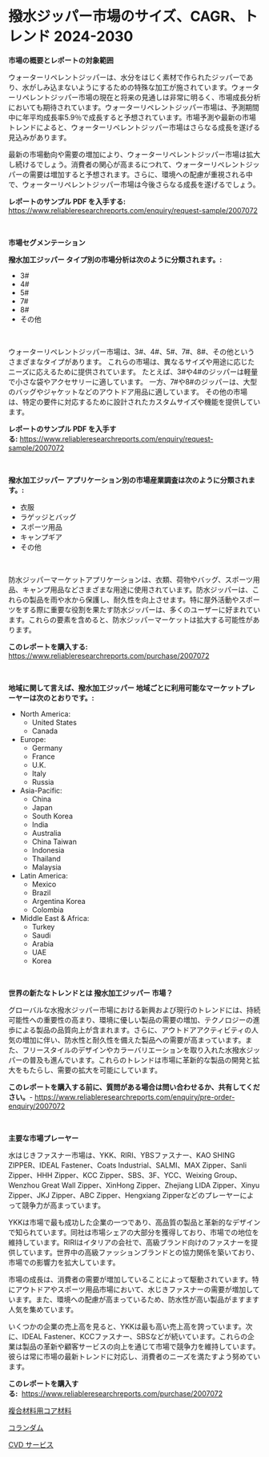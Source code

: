 <p><h1>撥水ジッパー市場のサイズ、CAGR、トレンド 2024-2030</h1></p><p><strong>市場の概要とレポートの対象範囲</strong></p>
<p><p>ウォーターリペレントジッパーは、水分をはじく素材で作られたジッパーであり、水がしみ込まないようにするための特殊な加工が施されています。ウォーターリペレントジッパー市場の現在と将来の見通しは非常に明るく、市場成長分析においても期待されています。ウォーターリペレントジッパー市場は、予測期間中に年平均成長率5.9％で成長すると予想されています。市場予測や最新の市場トレンドによると、ウォーターリペレントジッパー市場はさらなる成長を遂げる見込みがあります。</p><p>最新の市場動向や需要の増加により、ウォーターリペレントジッパー市場は拡大し続けるでしょう。消費者の関心が高まるにつれて、ウォーターリペレントジッパーの需要は増加すると予想されます。さらに、環境への配慮が重視される中で、ウォーターリペレントジッパー市場は今後さらなる成長を遂げるでしょう。</p></p>
<p><strong>レポートのサンプル PDF を入手する:</strong> <a href="https://www.reliableresearchreports.com/enquiry/request-sample/2007072">https://www.reliableresearchreports.com/enquiry/request-sample/2007072</a></p>
<p>&nbsp;</p>
<p><strong>市場セグメンテーション</strong></p>
<p><strong>撥水加工ジッパー タイプ別の市場分析は次のように分類されます。:</strong></p>
<p><ul><li>3#</li><li>4#</li><li>5#</li><li>7#</li><li>8#</li><li>その他</li></ul></p>
<p>&nbsp;</p>
<p><p>ウォーターリペレントジッパー市場は、3#、4#、5#、7#、8#、その他というさまざまなタイプがあります。 これらの市場は、異なるサイズや用途に応じたニーズに応えるために提供されています。 たとえば、3#や4#のジッパーは軽量で小さな袋やアクセサリーに適しています。 一方、7#や8#のジッパーは、大型のバッグやジャケットなどのアウトドア用品に適しています。 その他の市場は、特定の要件に対応するために設計されたカスタムサイズや機能を提供しています。</p></p>
<p><strong>レポートのサンプル PDF を入手する:</strong>&nbsp;<a href="https://www.reliableresearchreports.com/enquiry/request-sample/2007072">https://www.reliableresearchreports.com/enquiry/request-sample/2007072</a></p>
<p>&nbsp;</p>
<p><strong> 撥水加工ジッパー アプリケーション別の市場産業調査は次のように分類されます。:</strong></p>
<p><ul><li>衣服</li><li>ラゲッジとバッグ</li><li>スポーツ用品</li><li>キャンプギア</li><li>その他</li></ul></p>
<p>&nbsp;</p>
<p><p>防水ジッパーマーケットアプリケーションは、衣類、荷物やバッグ、スポーツ用品、キャンプ用品などさまざまな用途に使用されています。防水ジッパーは、これらの製品を雨や水から保護し、耐久性を向上させます。特に屋外活動やスポーツをする際に重要な役割を果たす防水ジッパーは、多くのユーザーに好まれています。これらの要素を含めると、防水ジッパーマーケットは拡大する可能性があります。</p></p>
<p><strong>このレポートを購入する:</strong>&nbsp; <a href="https://www.reliableresearchreports.com/purchase/2007072">https://www.reliableresearchreports.com/purchase/2007072</a></p>
<p>&nbsp;</p>
<p><strong>地域に関して言えば、撥水加工ジッパー 地域ごとに利用可能なマーケットプレーヤーは次のとおりです。:</strong></p>
<p><ul>
    <li>
        North America:
        <ul>
            <li>United States</li>
            <li>Canada</li>
        </ul>
    </li>
    <li>
        Europe:
        <ul>
            <li>Germany</li>
            <li>France</li>
            <li>U.K.</li>
            <li>Italy</li>
            <li>Russia</li>
        </ul>
    </li>
    <li>
        Asia-Pacific:
        <ul>
            <li>China</li>
            <li>Japan</li>
            <li>South Korea</li>
            <li>India</li>
            <li>Australia</li>
            <li>China Taiwan</li>
            <li>Indonesia</li>
            <li>Thailand</li>
            <li>Malaysia</li>
        </ul>
    </li>
    <li>
        Latin America:
        <ul>
            <li>Mexico</li>
            <li>Brazil</li>
            <li>Argentina Korea</li>
            <li>Colombia</li>
        </ul>
    </li>
    <li>
        Middle East & Africa:
        <ul>
            <li>Turkey</li>
            <li>Saudi</li>
            <li>Arabia</li>
            <li>UAE</li>
            <li>Korea</li>
        </ul>
    </li>
    </ul></p>
<p>&nbsp;</p>
<p><strong>世界の新たなトレンドとは 撥水加工ジッパー 市場？</strong></p>
<p><p>グローバルな水撥水ジッパー市場における新興および現行のトレンドには、持続可能性への重要性の高まり、環境に優しい製品の需要の増加、テクノロジーの進歩による製品の品質向上が含まれます。さらに、アウトドアアクティビティの人気の増加に伴い、防水性と耐久性を備えた製品への需要が高まっています。また、フリースタイルのデザインやカラーバリエーションを取り入れた水撥水ジッパーの普及も進んでいます。これらのトレンドは市場に革新的な製品の開発と拡大をもたらし、需要の拡大を可能にしています。</p></p>
<p><strong>このレポートを購入する前に、質問がある場合は問い合わせるか、共有してください。</strong>- <a href="https://www.reliableresearchreports.com/enquiry/pre-order-enquiry/2007072">https://www.reliableresearchreports.com/enquiry/pre-order-enquiry/2007072</a></p>
<p>&nbsp;</p>
<p><strong>主要な市場プレーヤー</strong></p>
<p><p>水はじきファスナー市場は、YKK、RIRI、YBSファスナー、KAO SHING ZIPPER、IDEAL Fastener、Coats Industrial、SALMI、MAX Zipper、Sanli Zipper、HHH Zipper、KCC Zipper、SBS、3F、YCC、Weixing Group、Wenzhou Great Wall Zipper、XinHong Zipper、Zhejiang LIDA Zipper、Xinyu Zipper、JKJ Zipper、ABC Zipper、Hengxiang Zipperなどのプレーヤーによって競争力が高まっています。</p><p>YKKは市場で最も成功した企業の一つであり、高品質の製品と革新的なデザインで知られています。同社は市場シェアの大部分を獲得しており、市場での地位を維持しています。RIRIはイタリアの会社で、高級ブランド向けのファスナーを提供しています。世界中の高級ファッションブランドとの協力関係を築いており、市場での影響力を拡大しています。</p><p>市場の成長は、消費者の需要が増加していることによって駆動されています。特にアウトドアやスポーツ用品市場において、水じきファスナーの需要が増加しています。また、環境への配慮が高まっているため、防水性が高い製品がますます人気を集めています。</p><p>いくつかの企業の売上高を見ると、YKKは最も高い売上高を誇っています。次に、IDEAL Fastener、KCCファスナー、SBSなどが続いています。これらの企業は製品の革新や顧客サービスの向上を通じて市場で競争力を維持しています。彼らは常に市場の最新トレンドに対応し、消費者のニーズを満たすよう努めています。</p></p>
<p><strong>このレポートを購入する:</strong>&nbsp;&nbsp;<a href="https://www.reliableresearchreports.com/purchase/2007072">https://www.reliableresearchreports.com/purchase/2007072</a></p>
<p><p><a href="https://github.com/dandier2003/Market-Research-Report-List-1/blob/main/25716378709.md">複合材料用コア材料</a></p><p><a href="https://github.com/lily-u-genius/Market-Research-Report-List-1/blob/main/75395108710.md">コランダム</a></p><p><a href="https://github.com/sghwr779811674/Market-Research-Report-List-1/blob/main/61497688711.md">CVD サービス</a></p></p>